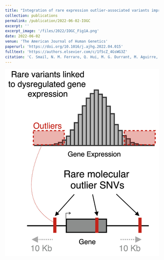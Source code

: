 ```yaml
---
title: "Integration of rare expression outlier-associated variants improves polygenic risk prediction"
collection: publications
permalink: /publication/2022-06-02-IOGC
excerpt: ''
excerpt_image: '/files/2022/IOGC_Fig1A.png'
date: 2022-06-02
venue: 'The American Journal of Human Genetics'
paperurl: 'https://doi.org/10.1016/j.ajhg.2022.04.015'
fulltext: 'https://authors.elsevier.com/c/1f5cZ_4GsWG3Z'
citation: 'C. Smail, N. M. Ferraro, Q. Hui, M. G. Durrant, M. Aguirre, Y. Tanigawa, M. R. Keever-Keigher, A. S. Rao, J. M. Justesen, X. Li, M. J. Gloudemans, T. L. Assimes, C. Kooperberg, A. P. Reiner, J. Huang, C. J. O'Donnell, Y. V. Sun, Million Veteran Program, M. A. Rivas, S. B. Montgomery, Integration of rare expression outlier-associated variants improves polygenic risk prediction. Am J Hum Genet. 109, 1055-1064 (2022).'
---
```


![IOGC paper Figure 1A](/files/2022/IOGC_Fig1A.png)
